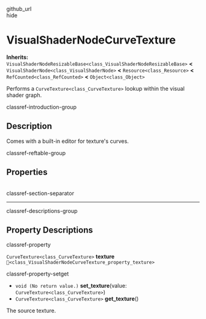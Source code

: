 github\_url  
hide

# VisualShaderNodeCurveTexture

**Inherits:**
`VisualShaderNodeResizableBase<class_VisualShaderNodeResizableBase>`
**&lt;** `VisualShaderNode<class_VisualShaderNode>` **&lt;**
`Resource<class_Resource>` **&lt;** `RefCounted<class_RefCounted>`
**&lt;** `Object<class_Object>`

Performs a `CurveTexture<class_CurveTexture>` lookup within the visual
shader graph.

classref-introduction-group

## Description

Comes with a built-in editor for texture's curves.

classref-reftable-group

## Properties

<table>
<tbody>
<tr>
</tr>
</tbody>
</table>

classref-section-separator

------------------------------------------------------------------------

classref-descriptions-group

## Property Descriptions

classref-property

`CurveTexture<class_CurveTexture>` **texture**
`🔗<class_VisualShaderNodeCurveTexture_property_texture>`

classref-property-setget

-   `void (No return value.)` **set\_texture**(value:
    `CurveTexture<class_CurveTexture>`)
-   `CurveTexture<class_CurveTexture>` **get\_texture**()

The source texture.
